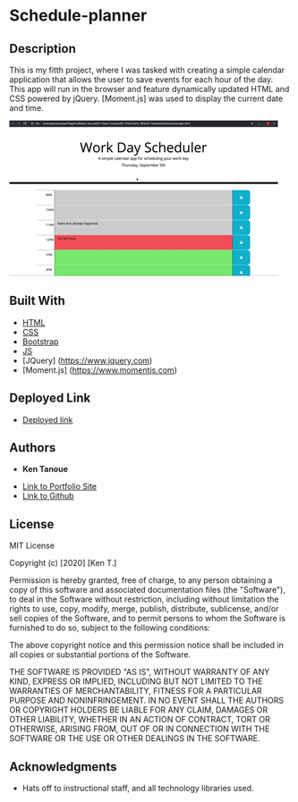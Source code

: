 # Schedule-planner

## Description

This is my fitth project, where I was tasked with creating a simple calendar application that allows the user to save events for each hour of the day.  
This app will run in the browser and feature dynamically updated HTML and CSS powered by jQuery.
[Moment.js] was used to display the current date and time.

![day planner demo](./Assets/05-third-party-apis-homework-demo.gif)


## Built With

* [HTML](https://developer.mozilla.org/en-US/docs/Web/HTML)
* [CSS](https://www.w3schools.com/css/)
* [Bootstrap](https://getbootstrap.com/)
* [JS](https://www.w3schools.com/js/)
* [JQuery] (https://www.jquery.com)
* [Moment.js] (https://www.momentjs.com)


## Deployed Link

* [Deployed link](https://kent28808.github.io/Schedule-planner/)


## Authors

* **Ken Tanoue** 

- [Link to Portfolio Site](https://kent28808.github.io/Responsive-Portfolio/portfolio.html)
- [Link to Github](https://github.com/kent28808/)

## License

MIT License

Copyright (c) [2020] [Ken T.]

Permission is hereby granted, free of charge, to any person obtaining a copy
of this software and associated documentation files (the "Software"), to deal
in the Software without restriction, including without limitation the rights
to use, copy, modify, merge, publish, distribute, sublicense, and/or sell
copies of the Software, and to permit persons to whom the Software is
furnished to do so, subject to the following conditions:

The above copyright notice and this permission notice shall be included in all
copies or substantial portions of the Software.

THE SOFTWARE IS PROVIDED "AS IS", WITHOUT WARRANTY OF ANY KIND, EXPRESS OR
IMPLIED, INCLUDING BUT NOT LIMITED TO THE WARRANTIES OF MERCHANTABILITY,
FITNESS FOR A PARTICULAR PURPOSE AND NONINFRINGEMENT. IN NO EVENT SHALL THE
AUTHORS OR COPYRIGHT HOLDERS BE LIABLE FOR ANY CLAIM, DAMAGES OR OTHER
LIABILITY, WHETHER IN AN ACTION OF CONTRACT, TORT OR OTHERWISE, ARISING FROM,
OUT OF OR IN CONNECTION WITH THE SOFTWARE OR THE USE OR OTHER DEALINGS IN THE
SOFTWARE.

## Acknowledgments

* Hats off to instructional staff, and all technology libraries used.